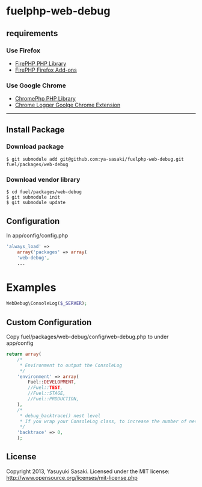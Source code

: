 # fuelphp-web-debug

## requirements

### Use Firefox

* [FirePHP PHP Library](https://github.com/firephp/firephp-core)
* [FirePHP Firefox Add-ons](https://addons.mozilla.org/ja/firefox/addon/firephp/)

### Use Google Chrome

* [ChromePhp PHP Library](https://github.com/ccampbell/chromephp)
* [Chrome Logger Goolge Chrome Extension](https://chrome.google.com/webstore/detail/chrome-logger/noaneddfkdjfnfdakjjmocngnfkfehhd)

---

## Install Package

### Download package
	$ git submodule add git@github.com:ya-sasaki/fuelphp-web-debug.git fuel/packages/web-debug

### Download vendor library

	$ cd fuel/packages/web-debug
	$ git submodule init
	$ git submodule update
	    
## Configuration
In app/config/config.php

```php
'always_load' => 
    array('packages' => array(
    'web-debug',
    ...
```

# Examples

```php
WebDebug\ConsoleLog($_SERVER);
```

## Custom Configuration

Copy fuel/packages/web-debug/config/web-debug.php to under app/config

```php
return array(
	/*
	 * Environment to output the ConsoleLog
	 */
	'environment' => array(
	    Fuel::DEVELOPMENT,
	    //Fuel::TEST,
	    //Fuel::STAGE,
	    //Fuel::PRODUCTION,
	),
	/* 
	 * debug_backtrace() nest level
	 * If you wrap your ConsoleLog class, to increase the number of nested.
	 */
	'backtrace' => 0,
	);
```

## License

Copyright 2013, Yasuyuki Sasaki. Licensed under the MIT license: http://www.opensource.org/licenses/mit-license.php
